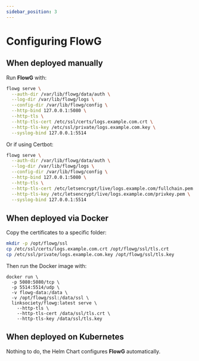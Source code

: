 ```yaml
---
sidebar_position: 3
---
```


# Configuring FlowG

## When deployed manually

Run **FlowG** with:

```bash
flowg serve \
  --auth-dir /var/lib/flowg/data/auth \
  --log-dir /var/lib/flowg/logs \
  --config-dir /var/lib/flowg/config \
  --http-bind 127.0.0.1:5080 \
  --http-tls \
  --http-tls-cert /etc/ssl/certs/logs.example.com.crt \
  --http-tls-key /etc/ssl/private/logs.example.com.key \
  --syslog-bind 127.0.0.1:5514
```

Or if using Certbot:

```bash
flowg serve \
  --auth-dir /var/lib/flowg/data/auth \
  --log-dir /var/lib/flowg/logs \
  --config-dir /var/lib/flowg/config \
  --http-bind 127.0.0.1:5080 \
  --http-tls \
  --http-tls-cert /etc/letsencrypt/live/logs.example.com/fullchain.pem \
  --http-tls-key /etc/letsencrypt/live/logs.example.com/privkey.pem \
  --syslog-bind 127.0.0.1:5514
```

## When deployed via Docker

Copy the certificates to a specific folder:

```bash
mkdir -p /opt/flowg/ssl
cp /etc/ssl/certs/logs.example.com.crt /opt/flowg/ssl/tls.crt
cp /etc/ssl/private/logs.example.com.key /opt/flowg/ssl/tls.key
```

Then run the Docker image with:

```
docker run \
  -p 5080:5080/tcp \
  -p 5514:5514/udp \
  -v flowg-data:/data \
  -v /opt/flowg/ssl:/data/ssl \
  linksociety/flowg:latest serve \
    --http-tls \
    --http-tls-cert /data/ssl/tls.crt \
    --http-tls-key /data/ssl/tls.key
```

## When deployed on Kubernetes

Nothing to do, the Helm Chart configures **FlowG** automatically.

